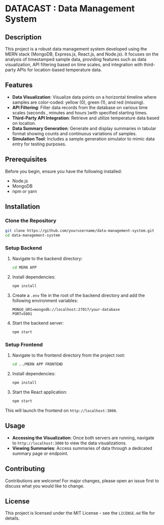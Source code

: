 

# DATACAST : Data Management System

## Description

This project is a robust data management system developed using the MERN stack (MongoDB, Express.js, React.js, and Node.js). It focuses on the analysis of timestamped sample data, providing features such as data visualization, API filtering based on time scales, and integration with third-party APIs for location-based temperature data.

## Features

- **Data Visualization**: Visualize data points on a horizontal timeline where samples are color-coded: yellow (0), green (1), and red (missing).
- **API Filtering**: Filter data records from the database on various time scales (seconds , minutes and hours )with specified starting times.
- **Third-Party API Integration**: Retrieve and utilize temperature data based on location.
- **Data Summary Generation**: Generate and display summaries in tabular format showing counts and continuous variations of samples.
- **Simulation Tool**: Includes a sample generation simulator to mimic data entry for testing purposes.

## Prerequisites

Before you begin, ensure you have the following installed:
- Node.js
- MongoDB
- npm or yarn

## Installation

### Clone the Repository

```bash
git clone https://github.com/yourusername/data-management-system.git
cd data-management-system
```

### Setup Backend

1. Navigate to the backend directory:

   ```bash
   cd MERN APP
   ```

2. Install dependencies:

   ```bash
   npm install
   ```

3. Create a `.env` file in the root of the backend directory and add the following environment variables:

   ```plaintext
   MONGO_URI=mongodb://localhost:27017/your-database
   PORT=5001
   ```

4. Start the backend server:

   ```bash
   npm start
   ```

### Setup Frontend

1. Navigate to the frontend directory from the project root:

   ```bash
   cd ../MERN APP FRONTEND
   ```

2. Install dependencies:

   ```bash
   npm install
   ```

3. Start the React application:

   ```bash
   npm start
   ```

This will launch the frontend on `http://localhost:3000`.

## Usage

- **Accessing the Visualization**: Once both servers are running, navigate to `http://localhost:3000` to view the data visualizations.
- **Viewing Summaries**: Access summaries of data through a dedicated summary page or endpoint.

## Contributing

Contributions are welcome! For major changes, please open an issue first to discuss what you would like to change.

## License

This project is licensed under the MIT License - see the `LICENSE.md` file for details.
